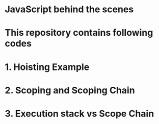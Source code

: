 # JavaScript behind the scenes

# This repository contains following codes 
# 1. Hoisting Example
# 2. Scoping and Scoping Chain
# 3. Execution stack vs Scope Chain
    